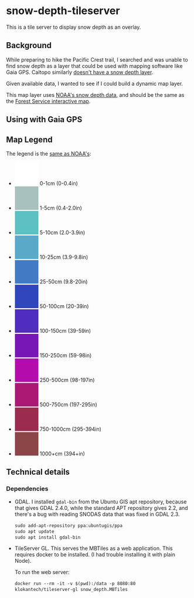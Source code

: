 # snow-depth-tileserver

This is a tile server to display snow depth as an overlay.

## Background

While preparing to hike the Pacific Crest trail, I searched and was unable to find snow depth as a layer that could be used with mapping software like Gaia GPS. Caltopo similarly [doesn't have a snow depth layer](http://help.caltopo.com/discussions/maps/647-noaa-snow-depth-layer).

Given available data, I wanted to see if I could build a dynamic map layer.

This map layer uses [NOAA's snow depth data](https://nsidc.org/data/g02158), and should be the same as the [Forest Service interactive map](https://www.fs.fed.us/r5/webmaps/SierraSnowDepth/).

## Using with Gaia GPS

## Map Legend

The legend is the [same as NOAA's](https://idpgis.ncep.noaa.gov/arcgis/rest/services/NWS_Observations/NOHRSC_Snow_Analysis/MapServer/legend):

- ![color](assets/0.svg) 0-1cm (0-0.4in)
- ![color](assets/10.svg) 1-5cm (0.4-2.0in)
- ![color](assets/50.svg) 5-10cm (2.0-3.9in)
- ![color](assets/100.svg) 10-25cm (3.9-9.8in)
- ![color](assets/250.svg) 25-50cm (9.8-20in)
- ![color](assets/500.svg) 50-100cm (20-39in)
- ![color](assets/1000.svg) 100-150cm (39-59in)
- ![color](assets/1500.svg) 150-250cm (59-98in)
- ![color](assets/2500.svg) 250-500cm (98-197in)
- ![color](assets/5000.svg) 500-750cm (197-295in)
- ![color](assets/7500.svg) 750-1000cm (295-394in)
- ![color](assets/10000.svg) 1000+cm (394+in)

## Technical details

### Dependencies

- GDAL. I installed `gdal-bin` from the Ubuntu GIS apt repository, because that gives GDAL 2.4.0, while the standard APT repository gives 2.2, and there's a bug with reading SNODAS data that was fixed in GDAL 2.3.

    ```
    sudo add-apt-repository ppa:ubuntugis/ppa
    sudo apt update
    sudo apt install gdal-bin
    ```

- TileServer GL. This serves the MBTiles as a web application. This requires docker to be installed. (I had trouble installing it with plain Node).

    To run the web server:
    ```
    docker run --rm -it -v $(pwd):/data -p 8080:80 klokantech/tileserver-gl snow_depth.MBTiles
    ```
